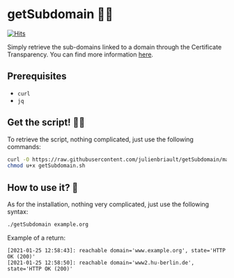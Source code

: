 # getSubdomain 🐱‍🏍
[![Hits](https://hits.seeyoufarm.com/api/count/incr/badge.svg?url=https%3A%2F%2Fgithub.com%2Fjulienbriault%2FgetSubdomain&count_bg=%23AA3DC8&title_bg=%23555555&icon=&icon_color=%23E7E7E7&title=Visitor&edge_flat=false)](https://hits.seeyoufarm.com)

Simply retrieve the sub-domains linked to a domain through the Certificate Transparency.
You can find more information [here](https://certificate.transparency.dev/).

## Prerequisites
- `curl`
- `jq`

## Get the script! 🐱‍👤
To retrieve the script, nothing complicated, just use the following commands:
```bash
curl -O https://raw.githubusercontent.com/julienbriault/getSubdomain/main/getSubdomain.sh
chmod u+x getSubdomain.sh
```
## How to use it? 🧐
As for the installation, nothing very complicated, just use the following syntax:
```bash
./getSubdomain example.org
```

Example of a return:
```
[2021-01-25 12:58:43]: reachable domain='www.example.org', state='HTTP OK (200)'
[2021-01-25 12:58:50]: reachable domain='www2.hu-berlin.de', state='HTTP OK (200)'
```
